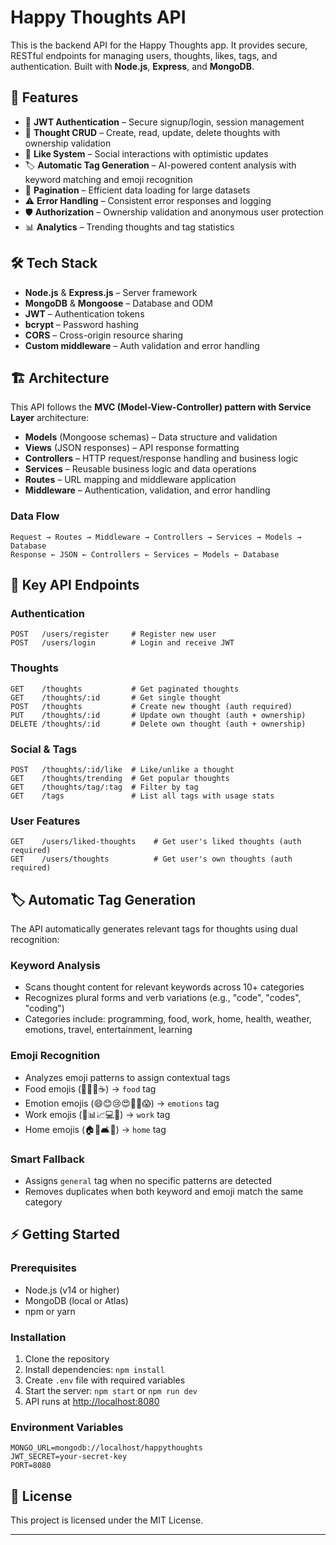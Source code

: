 # Happy Thoughts API

This is the backend API for the Happy Thoughts app. It provides secure, RESTful endpoints for managing users, thoughts, likes, tags, and authentication. Built with **Node.js**, **Express**, and **MongoDB**.

## 🚀 Features

- 🔐 **JWT Authentication** – Secure signup/login, session management
- 📝 **Thought CRUD** – Create, read, update, delete thoughts with ownership validation
- 💖 **Like System** – Social interactions with optimistic updates
- 🏷️ **Automatic Tag Generation** – AI-powered content analysis with keyword matching and emoji recognition
- 🔄 **Pagination** – Efficient data loading for large datasets
- ⚠️ **Error Handling** – Consistent error responses and logging
- 🛡️ **Authorization** – Ownership validation and anonymous user protection
- 📊 **Analytics** – Trending thoughts and tag statistics

## 🛠️ Tech Stack

- **Node.js** & **Express.js** – Server framework
- **MongoDB** & **Mongoose** – Database and ODM
- **JWT** – Authentication tokens
- **bcrypt** – Password hashing
- **CORS** – Cross-origin resource sharing
- **Custom middleware** – Auth validation and error handling

## 🏗️ Architecture

This API follows the **MVC (Model-View-Controller) pattern with Service Layer** architecture:

- **Models** (Mongoose schemas) – Data structure and validation
- **Views** (JSON responses) – API response formatting
- **Controllers** – HTTP request/response handling and business logic
- **Services** – Reusable business logic and data operations
- **Routes** – URL mapping and middleware application
- **Middleware** – Authentication, validation, and error handling

### Data Flow

```
Request → Routes → Middleware → Controllers → Services → Models → Database
Response ← JSON ← Controllers ← Services ← Models ← Database
```

## 🔗 Key API Endpoints

### Authentication

```http
POST   /users/register     # Register new user
POST   /users/login        # Login and receive JWT
```

### Thoughts

```http
GET    /thoughts           # Get paginated thoughts
GET    /thoughts/:id       # Get single thought
POST   /thoughts           # Create new thought (auth required)
PUT    /thoughts/:id       # Update own thought (auth + ownership)
DELETE /thoughts/:id       # Delete own thought (auth + ownership)
```

### Social & Tags

```http
POST   /thoughts/:id/like  # Like/unlike a thought
GET    /thoughts/trending  # Get popular thoughts
GET    /thoughts/tag/:tag  # Filter by tag
GET    /tags               # List all tags with usage stats
```

### User Features

```http
GET    /users/liked-thoughts    # Get user's liked thoughts (auth required)
GET    /users/thoughts          # Get user's own thoughts (auth required)
```

## 🏷️ Automatic Tag Generation

The API automatically generates relevant tags for thoughts using dual recognition:

### Keyword Analysis

- Scans thought content for relevant keywords across 10+ categories
- Recognizes plural forms and verb variations (e.g., "code", "codes", "coding")
- Categories include: programming, food, work, home, health, weather, emotions, travel, entertainment, learning

### Emoji Recognition

- Analyzes emoji patterns to assign contextual tags
- Food emojis (🍕🍰🍪☕) → `food` tag
- Emotion emojis (😄😊😢😍🥰😤😱) → `emotions` tag
- Work emojis (💼📊📈💻📝) → `work` tag
- Home emojis (🏠🏡🛋️🌱) → `home` tag

### Smart Fallback

- Assigns `general` tag when no specific patterns are detected
- Removes duplicates when both keyword and emoji match the same category

## ⚡ Getting Started

### Prerequisites

- Node.js (v14 or higher)
- MongoDB (local or Atlas)
- npm or yarn

### Installation

1. Clone the repository
2. Install dependencies: `npm install`
3. Create `.env` file with required variables
4. Start the server: `npm start` or `npm run dev`
5. API runs at [http://localhost:8080](http://localhost:8080)

### Environment Variables

```env
MONGO_URL=mongodb://localhost/happythoughts
JWT_SECRET=your-secret-key
PORT=8080
```

## 📝 License

This project is licensed under the MIT License.

---
